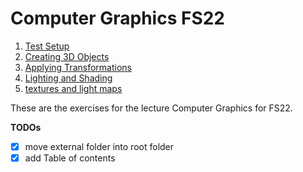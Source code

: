 # Computer Graphics FS22

1. [Test Setup](./cg_exercise_1/)
2. [Creating 3D Objects](./cg_exercise_2/)
3. [Applying Transformations](./cg_exercise_3/)
4. [Lighting and Shading](./cg_exercise_4/)
5. [textures and light maps](./cg_exercise_5/)

These are the exercises for the lecture Computer Graphics for FS22.

**TODOs**
- [x] move external folder into root folder
- [x] add Table of contents

